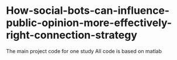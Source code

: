 # How-social-bots-can-influence-public-opinion-more-effectively-right-connection-strategy
The main project code for one study
All code is based on matlab
